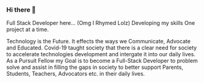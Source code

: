 ### Hi there 👋
Full Stack Developer here... (Omg I Rhymed Lolz) 
Developing my skills One project at a time.

Technology is the Future. 
It effects the ways we Communicate, Advocate and Educated. Covid-19 taught society that there is a clear need for society to accelerate technologies development and intergate it into our daily lives. As a Pursuit Fellow my Goal is to become a Full-Stack Developer to problem solve and assist in filling the gaps in society to better support Parents, Students, Teachers, Advocators etc. in their daily lives. 

<!--
**KalilahClarke/KalilahClarke** is a ✨ _special_ ✨ repository because its `README.md` (this file) appears on your GitHub profile.

Here are some ideas to get you started:

- 🔭 I’m currently working on ...
- 🌱 I’m currently learning ...
- 👯 I’m looking to collaborate on ...
- 🤔 I’m looking for help with ...
- 💬 Ask me about ...
- 📫 How to reach me: ...
- 😄 Pronouns: ...
- ⚡ Fun fact: ...
-->
